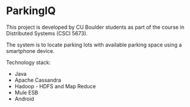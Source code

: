 ParkingIQ
==========

This project is developed by CU Boulder students as part of the course in Distributed Systems (CSCI 5673).

The system is to locate parking lots with available parking space using a smartphone device. 

Technology stack:
- Java
- Apache Cassandra
- Hadoop - HDFS and Map Reduce
- Mule ESB
- Android
